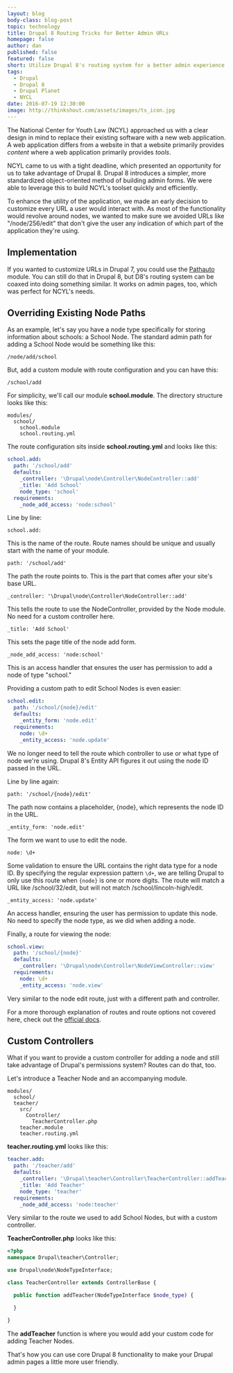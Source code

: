 ```yaml
---
layout: blog
body-class: blog-post
topic: technology
title: Drupal 8 Routing Tricks for Better Admin URLs
homepage: false
author: dan
published: false
featured: false
short: Utilize Drupal 8's routing system for a better admin experience.
tags:
  - Drupal
  - Drupal 8
  - Drupal Planet
  - NYCL
date: 2016-07-19 12:30:00
image: http://thinkshout.com/assets/images/ts_icon.jpg
---
```


The National Center for Youth Law (NCYL) approached us with a clear design in mind to replace their existing software with a new web application. A web application differs from a website in that a website primarily provides *content* where a web application primarily provides *tools*.

NCYL came to us with a tight deadline, which presented an opportunity for us to take advantage of Drupal 8. Drupal 8 introduces a simpler, more standardized object-oriented method of building admin forms. We were able to leverage this to build NCYL's toolset quickly and efficiently.

To enhance the utility of the application, we made an early decision to customize every URL a user would interact with. As most of the functionality would revolve around nodes, we wanted to make sure we avoided URLs like "/node/256/edit" that don't give the user any indication of which part of the application they're using.

## Implementation

If you wanted to customize URLs in Drupal 7, you could use the [Pathauto](https://www.drupal.org/project/pathauto) module. You can still do that in Drupal 8, but D8's routing system can be coaxed into doing something similar. It works on admin pages, too, which was perfect for NCYL's needs.

## Overriding Existing Node Paths

As an example, let's say you have a node type specifically for storing information about schools: a School Node. The standard admin path for adding a School Node would be something like this:

`/node/add/school`

But, add a custom module with route configuration and you can have this:

`/school/add`

For simplicity, we'll call our module **school.module**. The directory structure looks like this:

```
modules/
  school/
    school.module
    school.routing.yml
```

The route configuration sits inside **school.routing.yml** and looks like this:

~~~yaml
school.add:
  path: '/school/add'
  defaults:
    _controller: '\Drupal\node\Controller\NodeController::add'
    _title: 'Add School'
    node_type: 'school'
  requirements:
    _node_add_access: 'node:school'
~~~

Line by line:

`school.add:`

This is the name of the route. Route names should be unique and usually start with the name of your module.

`path: '/school/add'`

The path the route points to. This is the part that comes after your site's base URL.

`_controller: '\Drupal\node\Controller\NodeController::add'`

This tells the route to use the NodeController, provided by the Node module. No need for a custom controller here.

`_title: 'Add School'`

This sets the page title of the node add form.

`_node_add_access: 'node:school'`

This is an access handler that ensures the user has permission to add a node of type "school."

Providing a custom path to edit School Nodes is even easier:

~~~yaml
school.edit:
  path: '/school/{node}/edit'
  defaults:
    _entity_form: 'node.edit'
  requirements:
    node: \d+
    _entity_access: 'node.update'
~~~

We no longer need to tell the route which controller to use or what type of node we're using. Drupal 8's Entity API figures it out using the node ID passed in the URL.

Line by line again:

`path: '/school/{node}/edit'`

The path now contains a placeholder, {node}, which represents the node ID in the URL.

`_entity_form: 'node.edit'`

The form we want to use to edit the node.

`node: \d+`

Some validation to ensure the URL contains the right data type for a node ID. By specifying the regular expression pattern `\d+`, we are telling Drupal to only use this route when `{node}` is one or more digits. The route will match a URL like /school/32/edit, but will not match /school/lincoln-high/edit.

`_entity_access: 'node.update'`

An access handler, ensuring the user has permission to update this node. No need to specify the node type, as we did when adding a node.

Finally, a route for viewing the node:

~~~yaml
school.view:
  path: '/school/{node}'
  defaults:
    _controller: '\Drupal\node\Controller\NodeViewController::view'
  requirements:
    node: \d+
    _entity_access: 'node.view'
~~~

Very similar to the node edit route, just with a different path and controller.

For a more thorough explanation of routes and route options not covered here, check out the [official docs](https://www.drupal.org/node/2092643).

## Custom Controllers

What if you want to provide a custom controller for adding a node and still take advantage of Drupal's permissions system? Routes can do that, too.

Let's introduce a Teacher Node and an accompanying module.

```
modules/
  school/
  teacher/
    src/
      Controller/
        TeacherController.php
    teacher.module
    teacher.routing.yml
```

**teacher.routing.yml** looks like this:

~~~yaml
teacher.add:
  path: '/teacher/add'
  defaults:
    _controller: '\Drupal\teacher\Controller\TeacherController::addTeacher'
    _title: 'Add Teacher'
    node_type: 'teacher'
  requirements:
    _node_add_access: 'node:teacher'
~~~

Very similar to the route we used to add School Nodes, but with a custom controller.

**TeacherController.php** looks like this:

~~~php
<?php
namespace Drupal\teacher\Controller;

use Drupal\node\NodeTypeInterface;

class TeacherController extends ControllerBase {

  public function addTeacher(NodeTypeInterface $node_type) {

  }

}
~~~

The **addTeacher** function is where you would add your custom code for adding Teacher Nodes.

That's how you can use core Drupal 8 functionality to make your Drupal admin pages a little more user friendly.
